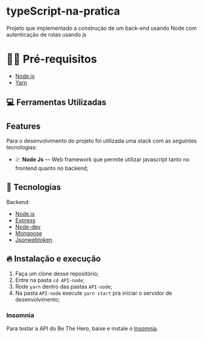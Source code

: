 # typeScript-na-pratica
Projeto que implementado a construção de um back-end usando Node com autenticação de rotas usando js

# ✋🏻 Pré-requisitos
- [Node.js](https://nodejs.org/en/)
- [Yarn](https://yarnpkg.com/getting-started/install)


## :computer: Ferramentas Utilizadas

## Features
Para o desenvolvimento do projeto foi utilizada uma stack com as seguintes tecnologias:

- 💹 **Node Js** — Web framework que permite utilizar javascript tanto no frontend quanto no backend;

## 🚀  Tecnologias
Backend:
-   [Node.js](https://nodejs.org/en/)
-   [Express](https://expressjs.com/pt-br/)
-   [Node-dev](https://www.npmjs.com/package/node-dev)
-   [Mongoose](https://mongoosejs.com/)
-   [Jsonwebtoken](https://www.npmjs.com/package/jsonwebtoken)

## 🔥 Instalação e execução

1. Faça um clone desse repositório;
2. Entre na pasta `cd API-node`;
3. Rode `yarn` dentro das pastas `API-node`;
4. Na pasta `API-node` execute `yarn start` pra iniciar o servidor de desenvolvimento;

### Insomnia 
Para testar a API do Be The Hero, baixe e instale o [Insomnia](https://insomnia.rest/download/). 


